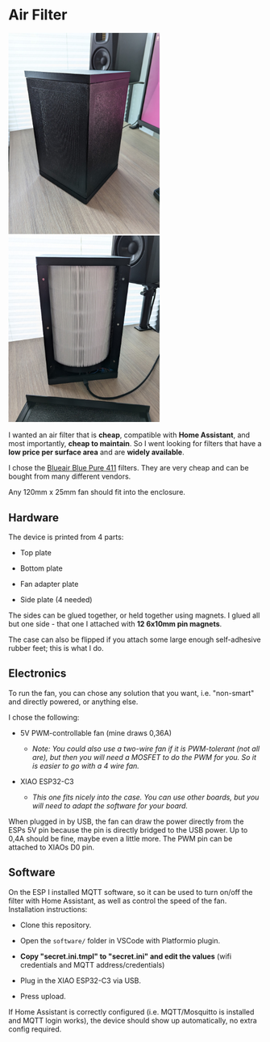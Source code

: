 # Air Filter

<img src="media/aircleaner.jpg" title="" alt="aircleaner.jpg" width="300"> <img src="media/aircleaner-open.jpg" title="" alt="aircleaner-open.jpg" width="300">

I wanted an air filter that is **cheap**, compatible with **Home Assistant**, and most importantly, **cheap to maintain**. So I went looking for filters that have a **low price per surface area** and are **widely available**.

I chose the [Blueair Blue Pure 411](https://s.click.aliexpress.com/e/_Dk1etKp) filters. They are very cheap and can be bought from many different vendors.

Any 120mm x 25mm fan should fit into the enclosure.

## Hardware

The device is printed from 4 parts:

- Top plate

- Bottom plate

- Fan adapter plate

- Side plate (4 needed)

The sides can be glued together, or held together using magnets. I glued all but one side - that one I attached with **12 6x10mm pin magnets**.

The case can also be flipped if you attach some large enough self-adhesive rubber feet; this is what I do.

## Electronics

To run the fan, you can chose any solution that you want, i.e. "non-smart" and directly powered, or anything else.

I chose the following:

- 5V PWM-controllable fan (mine draws 0,36A)
  
   - *Note: You could also use a two-wire fan if it is PWM-tolerant (not all are), but then you will need a MOSFET to do the PWM for you. So it is easier to go with a 4 wire fan.*

- XIAO ESP32-C3
  
   - *This one fits nicely into the case. You can use other boards, but you will need to adapt the software for your board.*

When plugged in by USB, the fan can draw the power directly from the ESPs 5V pin because the pin is directly bridged to the USB power. Up to 0,4A should be fine, maybe even a little more. The PWM pin can be attached to XIAOs D0 pin.

## Software

On the ESP I installed MQTT software, so it can be used to turn on/off the filter with Home Assistant, as well as control the speed of the fan. Installation instructions:

- Clone this repository.

- Open the `software/` folder in VSCode with Platformio plugin.

- **Copy "secret.ini.tmpl" to "secret.ini" and edit the values** (wifi credentials and MQTT address/credentials)

- Plug in the XIAO ESP32-C3 via USB.

- Press upload.

If Home Assistant is correctly configured (i.e. MQTT/Mosquitto is installed and MQTT login works), the device should show up automatically, no extra config required.
